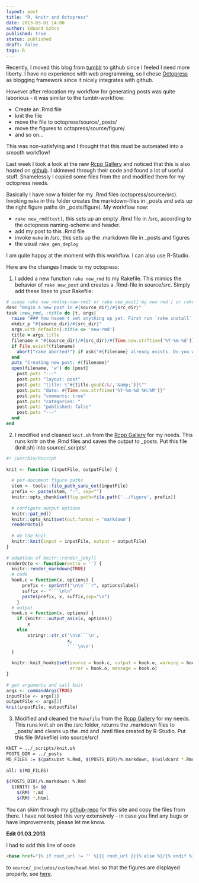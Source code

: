 ```yaml
---
layout: post
title: "R, knitr and Octopress"
date: 2013-03-01 14:00
author: Eduard Szöcs
published: true
status: published
draft: false
tags: R
---
```

 
Recently, I moved this blog from [tumblr](http://edild.tumblr.com/) to github since I feeled I need more liberty.
I have no experience with web programming, so I chose [Octopress](http://octopress.org/) as blogging framework since it nicely integrates with github.
 
However after relocation my workflow for generating posts was quite laborious - it was similar to the tumblr-workflow:
 
* Create an .Rmd file
* knit the file
* move the file to octopress/source/_posts/
* move the figures to octopress/source/figure/
* and so on...
 
This was non-satisfying and I thought that this must be automated into a smooth workflow! 
 
Last week I took a look at the new [Rcpp Gallery](http://gallery.rcpp.org/) and noticed that this is also hosted on [github](https://github.com/jjallaire/rcpp-gallery). I skimmed through their code and found a lot of useful stuff. Shamelessly I copied some files from the and modified them for my octopress needs.
 
Basically I have now a folder for my .Rmd files (octopress/source/src). Invoking `make` in this folder creates the markdown-files in _posts and sets up the right figure paths (in _posts/figure). My workflow now:
 
* `rake new_rmd[test]`, this sets up an empty .Rmd file in /src, according to the octopress naming-scheme and header.
* add my post to this .Rmd file
* invoke `make` in /src, this sets up the .markdown file in _posts and figures
* the usual `rake gen_deploy`
 
I am quite happy at the moment with this workflow. I can also use R-Studio.
 
 
Here are the changes I made to my octopress:
 
1) I added a new function `rake new_rmd` to my Rakefile. This mimics the behavior of `rake new_post`
and creates a .Rmd-file in source/src. Simply add these lines to your Rakefile:
 

```ruby
# usage rake new_rmd[my-new-rmd] or rake new_post['my new rmd'] or rake new_rmd (defaults to "new-rmd")
desc "Begin a new post in #{source_dir}/#{src_dir}"
task :new_rmd, :title do |t, args|
  raise "### You haven't set anything up yet. First run `rake install` to set up an Octopress theme." unless File.directory?(source_dir)
  mkdir_p "#{source_dir}/#{src_dir}"
  args.with_defaults(:title => 'new-rmd')
  title = args.title
  filename = "#{source_dir}/#{src_dir}/#{Time.now.strftime('%Y-%m-%d')}-#{title.to_url}.#{new_src_ext}"
  if File.exist?(filename)
    abort("rake aborted!") if ask("#{filename} already exists. Do you want to overwrite?", ['y', 'n']) == 'n'
  end
  puts "Creating new post: #{filename}"
  open(filename, 'w') do |post|
    post.puts "---"
    post.puts "layout: post"
    post.puts "title: \"#{title.gsub(/&/,'&amp;')}\""
    post.puts "date: #{Time.now.strftime('%Y-%m-%d %H:%M')}"
    post.puts "comments: true"
    post.puts "categories: "
    post.puts "published: false"
    post.puts "---"
  end
end
```
 
2) I modified and cleaned `knit.sh` from the [Rcpp Gallery](https://github.com/jjallaire/rcpp-gallery) for my needs. This runs knitr on the .Rmd files and saves the output to _posts. Put this file (knit.sh) into source/_scripts!
 

```r
#! /usr/bin/Rscript
 
knit <- function (inputFile, outputFile) {
 
  # per-document figure paths
  stem <- tools::file_path_sans_ext(inputFile)
  prefix <- paste(stem, "-", sep="")
  knitr::opts_chunk$set(fig.path=file.path('../figure', prefix))
  
  # configure output options
  knitr::pat_md()
  knitr::opts_knit$set(out.format = 'markdown')
  renderOcto()
   
  # do the knit
  knitr::knit(input = inputFile, output = outputFile)
}
 
# adaption of knitr::render_jekyll
renderOcto <- function(extra = '') {
  knitr::render_markdown(TRUE)
  # code
  hook.c = function(x, options) {
	  prefix <- sprintf("\n\n```r", options$label)
	  suffix <- "```\n\n"
	  paste(prefix, x, suffix,sep="\n")
	}
  # output
  hook.o = function(x, options) {
	if (knitr:::output_asis(x, options))
		x
	else
		stringr::str_c('\n\n```\n', 
					   x, 
					   '```\n\n')
  }
 
  knitr::knit_hooks$set(source = hook.c, output = hook.o, warning = hook.o,
                        error = hook.o, message = hook.o)
}
 
# get arguments and call knit
args <- commandArgs(TRUE)
inputFile <- args[1]
outputFile <- args[2]
knit(inputFile, outputFile)
```
 
3) Modified and cleaned the `Makefile` from the [Rcpp Gallery](https://github.com/jjallaire/rcpp-gallery) for my needs. This runs knit.sh on the /src folder, returns the .markdown files to _posts/ and cleans up the .md and .hmtl files created by R-Studio. Put this file (Makefile) into source/src!
 

```sh
KNIT = ../_scripts/knit.sh
POSTS_DIR = ../_posts
MD_FILES := $(patsubst %.Rmd, $(POSTS_DIR)/%.markdown, $(wildcard *.Rmd))
 
all: $(MD_FILES)
 
$(POSTS_DIR)/%.markdown: %.Rmd
  $(KNIT) $< $@
	$(RM) *.md
	$(RM) *.html
```
 
You can skim through my [github-repo](https://github.com/EDiLD/edild.github.com) for this site and copy the files from there. I have not tested this very extensively - in case you find any bugs or have improvements, please let me know.
 
**Edit 01.03.2013**
 
I had to add this line of code
 

```html
<base href="{% if root_url != '' %}{{ root_url }}{% else %}/{% endif %}" />
```
 
 
to `source/_includes/custom/head.html` so that the figures are displayed properly, see
[here](source/_includes/custom/head.html).
